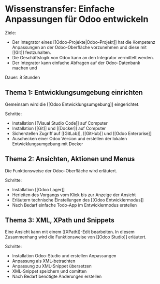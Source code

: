 # Wissenstransfer: Einfache Anpassungen für Odoo entwickeln

Ziele:

* Der Integrator eines [[Odoo-Projekte|Odoo-Projekt]] hat die Kompetenz Anpassungen an der Odoo-Oberfläche vorzunehmen und diese mit [[Git]] festzuhalten.
* Die Geschäftslogik von Odoo kann an den Integrator vermittelt werden.
* Der Integrator kann einfache Abfragen auf der Odoo-Datenbank machen und

Dauer: 8 Stunden

## Thema 1: Entwicklungsumgebung einrichten

Gemeinsam wird die [[Odoo Entwicklungsumgebung]] eingerichtet.

Schritte:
* Installation [[Visual Studio Code]] auf Computer
* Installation [[Git]] und [[Docker]] auf Computer
* Sicherstellen Zugriff auf [[GitLab]], [[GitHub]] und [[Odoo Enterprise]]
* Auschecken einer Odoo Version und erstellen der lokalen Entwicklungsumgebung mit Docker

## Thema 2: Ansichten, Aktionen und Menus

Die Funktionsweise der Odoo-Oberfläche wird erläutert.

Schritte:
* Installation [[Odoo Lager]]
* Herleiten des Vorgangs vom Klick bis zur Anzeige der Ansicht
* Erläutern technische Einstellungen des [[Odoo Entwicklermodus]]
* Nach Bedarf einfache Todo-App im Entwicklermodus erstellen

## Thema 3: XML, XPath und Snippets

Eine Ansicht kann mit einem [[XPath]]-Edit bearbeiten. In diesem Zusammenhang wird die Funktionsweise von [[Odoo Studio]] erläutert.

Schritte:
* Installation Odoo-Studio und erstellen Anpassungen
* Anpassung als XML-betrachten
* Anpassung zu XML-Snippet übersetzen
* XML-Snippet speichern und comitten
* Nach Bedarf benötigte Änderungen erstellen
